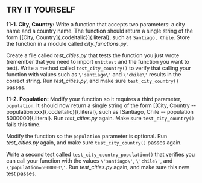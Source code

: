 

<a id="#page_222"></a>
TRY IT YOURSELF
---------------

<a id="#ch11exe1"></a>**11-1. City, Country:** Write a function that accepts two
parameters: a city name and a country name. The function should return a
single string of the form [[City, Country]{.codeitalic}]{.literal}, such
as `Santiago, Chile`. Store the function in a module called
*city_functions.py*.

Create a file called *test_cities.py* that tests the function you just
wrote (remember that you need to import `unittest` and the
function you want to test). Write a method called
`test_city_country()` to verify that calling your function
with values such as `\'santiago\'` and `\'chile\'`
results in the correct string. Run *test_cities.py*, and make sure
`test_city_country()` passes.

<a id="#ch11exe2"></a>**11-2. Population:** Modify your function so it requires a
third parameter, `population`. It should now return a single
string of the form [[City, Country -- population
xxx]{.codeitalic}]{.literal}, such as [Santiago, Chile -- population
5000000]{.literal}. Run *test_cities.py* again. Make sure
`test_city_country()` fails this time.

Modify the function so the `population` parameter is optional.
Run *test_cities.py* again, and make sure
`test_city_country()` passes again.

Write a second test called `test_city_country_population()`
that verifies you can call your function with the values
`\'santiago\'`, `\'chile\'`, and
`\'population=5000000\'`. Run *test_cities.py* again, and make
sure this new test passes.

